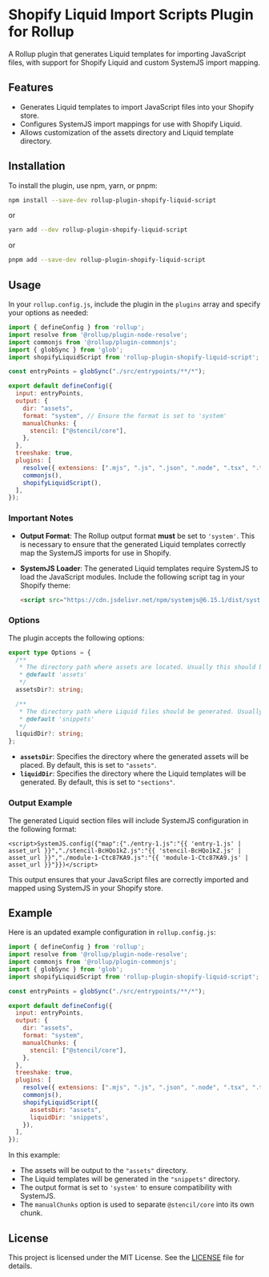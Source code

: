 # Shopify Liquid Import Scripts Plugin for Rollup

A Rollup plugin that generates Liquid templates for importing JavaScript files, with support for Shopify Liquid and custom SystemJS import mapping.

## Features

- Generates Liquid templates to import JavaScript files into your Shopify store.
- Configures SystemJS import mappings for use with Shopify Liquid.
- Allows customization of the assets directory and Liquid template directory.

## Installation

To install the plugin, use npm, yarn, or pnpm:

```bash
npm install --save-dev rollup-plugin-shopify-liquid-script
```

or

```bash
yarn add --dev rollup-plugin-shopify-liquid-script
```

or

```bash
pnpm add --save-dev rollup-plugin-shopify-liquid-script
```

## Usage

In your `rollup.config.js`, include the plugin in the `plugins` array and specify your options as needed:

```javascript
import { defineConfig } from 'rollup';
import resolve from '@rollup/plugin-node-resolve';
import commonjs from '@rollup/plugin-commonjs';
import { globSync } from 'glob';
import shopifyLiquidScript from 'rollup-plugin-shopify-liquid-script';

const entryPoints = globSync("./src/entrypoints/**/*");

export default defineConfig({
  input: entryPoints,
  output: {
    dir: "assets",
    format: "system", // Ensure the format is set to 'system'
    manualChunks: {
      stencil: ["@stencil/core"],
    },
  },
  treeshake: true,
  plugins: [
    resolve({ extensions: [".mjs", ".js", ".json", ".node", ".tsx", ".ts"] }),
    commonjs(),
    shopifyLiquidScript(),
  ],
});
```

### Important Notes

- **Output Format**: The Rollup output format **must** be set to `'system'`. This is necessary to ensure that the generated Liquid templates correctly map the SystemJS imports for use in Shopify.
- **SystemJS Loader**: The generated Liquid templates require SystemJS to load the JavaScript modules. Include the following script tag in your Shopify theme:

  ```html
  <script src="https://cdn.jsdelivr.net/npm/systemjs@6.15.1/dist/system.min.js"></script>
  ```

### Options

The plugin accepts the following options:

```typescript
export type Options = {
  /**
   * The directory path where assets are located. Usually this should be 'assets'.
   * @default 'assets'
   */
  assetsDir?: string;

  /**
   * The directory path where Liquid files should be generated. Usually this should be 'snippets'.
   * @default 'snippets'
   */
  liquidDir?: string;
};
```

- **`assetsDir`**: Specifies the directory where the generated assets will be placed. By default, this is set to `"assets"`.
- **`liquidDir`**: Specifies the directory where the Liquid templates will be generated. By default, this is set to `"sections"`.

### Output Example

The generated Liquid section files will include SystemJS configuration in the following format:

```liquid
<script>SystemJS.config({"map":{"./entry-1.js":"{{ 'entry-1.js' | asset_url }}","./stencil-BcHQo1kZ.js":"{{ 'stencil-BcHQo1kZ.js' | asset_url }}","./module-1-Ctc87KA9.js":"{{ 'module-1-Ctc87KA9.js' | asset_url }}"}})</script>
```

This output ensures that your JavaScript files are correctly imported and mapped using SystemJS in your Shopify store.

## Example

Here is an updated example configuration in `rollup.config.js`:

```javascript
import { defineConfig } from 'rollup';
import resolve from '@rollup/plugin-node-resolve';
import commonjs from '@rollup/plugin-commonjs';
import { globSync } from 'glob';
import shopifyLiquidScript from 'rollup-plugin-shopify-liquid-script';

const entryPoints = globSync("./src/entrypoints/**/*");

export default defineConfig({
  input: entryPoints,
  output: {
    dir: "assets",
    format: "system",
    manualChunks: {
      stencil: ["@stencil/core"],
    },
  },
  treeshake: true,
  plugins: [
    resolve({ extensions: [".mjs", ".js", ".json", ".node", ".tsx", ".ts"] }),
    commonjs(),
    shopifyLiquidScript({
      assetsDir: "assets",
      liquidDir: 'snippets',
    }),
  ],
});
```

In this example:

- The assets will be output to the `"assets"` directory.
- The Liquid templates will be generated in the `"snippets"` directory.
- The output format is set to `'system'` to ensure compatibility with SystemJS.
- The `manualChunks` option is used to separate `@stencil/core` into its own chunk.

## License

This project is licensed under the MIT License. See the [LICENSE](./LICENSE) file for details.
